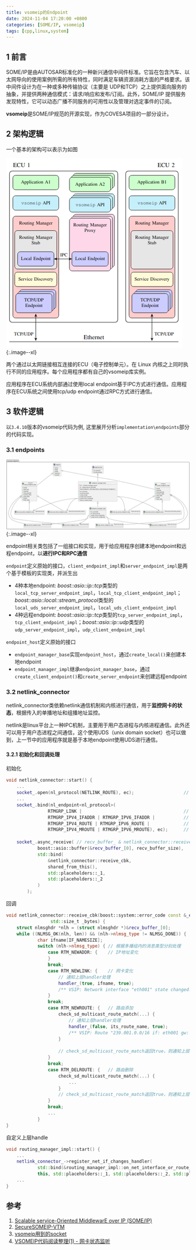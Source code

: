 ```yaml
---
title: vsomeip的Endpoint
date: 2024-11-04 17:20:00 +0800
categories: [SOME/IP, vsomeip]
tags: [cpp,linux,system]
---
```


## 1 前言

SOME/IP是由AUTOSAR标准化的一种新兴通信中间件标准。它旨在包含汽车、以太网导向的使用案例所需的所有特性，同时满足车辆资源消耗方面的严格要求。该中间件设计为在一种或多种传输协议（主要是 UDP和TCP）之上提供面向服务的抽象，并提供两种通信模式：请求/响应和发布/订阅。此外，SOME/IP 提供服务发现特性，它可以动态广播不同服务的可用性以及管理对选定事件的订阅。

**vsomeip**是SOME/IP规范的开源实现，作为COVESA项目的一部分设计。

## 2 架构逻辑

一个基本的架构可以表示为如图

![图片](/assets/images/2024/Nov/vsomeip_endpoint_arch.png){:.image--xl}

两个通过以太网链接相互连接的ECU（电子控制单元）。在 Linux 内核之上同时执行不同的应用程序。每个应用程序都有自己的vsomeip库实例。

应用程序在ECU系统内部通过使用local endpoint基于IPC方式进行通信。应用程序在ECU系统之间使用tcp/udp endpoint通过RPC方式进行通信。

## 3 软件逻辑

以`3.4.10`版本的vsomeip代码为例, 这里展开分析`implementation\endpoints`部分的代码实现。

### 3.1 endpoints

![图片](/assets/images/2024/Nov/vsomeip_endpoints.svg){:.image--xl}

endpoint相关类包括了一组接口和实现，用于给应用程序创建本地endpoint和远程endpoint，以**进行IPC和RPC通信**

`endpoint`定义原始的接口，`client_endpoint_impl`和`server_endpoint_impl`是两个基于模板的实现类，并派生出
- 4种本地endpoint: *boost::asio::ip::tcp*类型的`local_tcp_server_endpoint_impl`，`local_tcp_client_endpoint_impl`；*boost::asio::local::stream_protocol*类型的`local_uds_server_endpoint_impl`，`local_uds_client_endpoint_impl`
- 4种远程endpoint: *boost::asio::ip::tcp*类型的`tcp_server_endpoint_impl`，`tcp_client_endpoint_impl`；*boost::asio::ip::udp*类型的`udp_server_endpoint_impl`，`udp_client_endpoint_impl`

`endpoint_host`定义原始的接口
- `endpoint_manager_base`实现`endpoint_host`，通过`create_local()`来创建本地endpoint
- `endpoint_manager_impl`继承`endpoint_manager_base`，通过`create_client_endpoint()`和`create_server_endpoint`来创建远程endpoint


### 3.2 netlink_connector

netlink_connector类依赖netlink通信机制和内核进行通信，用于**监控网卡的状态**，根据传入的单播地址和组播地址监控。

netlink是linux平台上一种IPC机制，主要用于用户态进程与内核进程通信。此外还可以用于用户态进程之间通信，这个使用UDS（unix domain socket）也可以做到，上一节中的应用程序就是基于本地endpoint使用UDS进行通信。


#### 3.2.1 初始化和回调处理

初始化

```c++
void netlink_connector::start() {
	...
	socket_.open(nl_protocol(NETLINK_ROUTE), ec);                   // 协议类型为NETLINK_ROUTE，用于设置和查询路由表等网络核心模块
	...
	socket_.bind(nl_endpoint<nl_protocol>(
                RTMGRP_LINK |                                       // 网卡变动时会触发这个多播组
                RTMGRP_IPV4_IFADDR | RTMGRP_IPV6_IFADDR |           // ipv4/ipv6地址变动时会触发这个多播组
                RTMGRP_IPV4_ROUTE | RTMGRP_IPV6_ROUTE |             // ipv4/ipv6路由变动时会触发这个多播组
                RTMGRP_IPV4_MROUTE | RTMGRP_IPV6_MROUTE), ec);      // 多播路由发生更新时会触发这个多播组
    
    socket_.async_receive( // recv_buffer_ & netlink_connector::receive_cbk
            boost::asio::buffer(&recv_buffer_[0], recv_buffer_size),
            std::bind(
                &netlink_connector::receive_cbk,
                shared_from_this(),
                std::placeholders::_1,
                std::placeholders::_2
            )
        );
```

回调

```c++
void netlink_connector::receive_cbk(boost::system::error_code const &_error,
                 std::size_t _bytes) {
    struct nlmsghdr *nlh = (struct nlmsghdr *)&recv_buffer_[0];
    while ((NLMSG_OK(nlh, len)) && (nlh->nlmsg_type != NLMSG_DONE)) {
            char ifname[IF_NAMESIZE];
            switch (nlh->nlmsg_type) { // 根据多播组内的消息类型分别处理
                case RTM_NEWADDR: {    // IP地址变化
                }
                break;
                case RTM_NEWLINK: {    // 网卡变化
                	// 通知上层handler处理
                    handler_(true, ifname, true);
                    /** VSIP: Network interface "eth001" state changed: up **/
                }
                break;
                case RTM_NEWROUTE: {   // 路由添加
                	check_sd_multicast_route_match(...) {
                        // 通知上层handler处理
                        handler_(false, its_route_name, true);
                        /** VSIP: Route "239.001.0.0/16 if: eth001 gw: n/a" state changed: up **/
                	}
                    
                	// check_sd_multicast_route_match返回true，则通知上层组播准备好了
               	}
               	break;
                case RTM_DELROUTE: {   // 路由删除
                	check_sd_multicast_route_match(...) {
                		...
                	}
                	// check_sd_multicast_route_match返回true，则通知上层组播未准备好
                }
                break;
                ...
            }
}
```

自定义上层handle
```c++
void routing_manager_impl::start() {
	...
	netlink_connector_->register_net_if_changes_handler(
            std::bind(&routing_manager_impl::on_net_interface_or_route_state_changed,
            this, std::placeholders::_1, std::placeholders::_2, std::placeholders::_3));
    ...
}
```


## 参考

1. [Scalable service-Oriented MiddlewarE over IP (SOME/IP)](https://some-ip.com/)
2. [SecureSOMEIP-VTM](https://giorio94.github.io/papers/01-SecureSOMEIP-VTM.pdf)
3. [vsomeip用到的socket](https://blog.csdn.net/CHALLENG_EVERYTHING/article/details/142690435)
3. [VSOMEIP代码阅读整理(1) - 网卡状态监听](https://blog.csdn.net/CHALLENG_EVERYTHING/article/details/142680124)

